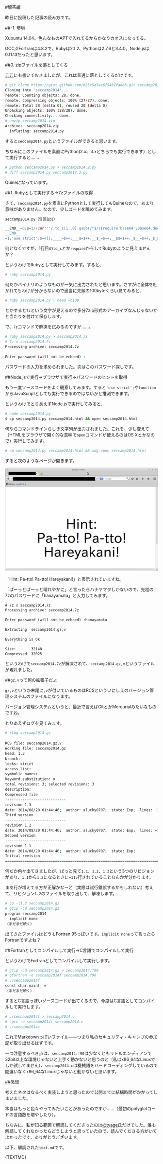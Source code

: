 #解答編

昨日に投稿した記事の読み方です。

##-1. 環境

Xubuntu 14.04。色んなものAPTで入れてるからかなりカオスになってる。

GCC,GFortranは4.8.2で、Rubyは2.1.2、Pythonは2.7.6と3.4.0。Node.jsは0.11.13だったと思います。

##0. zipファイルを落としてくる

[ここ](https://gist.github.com/alucky0707/b35c5a5aa6f54b7faebb)にも書いておきましたが、これは普通に落としてくるだけです。

```bash
# git clone https://gist.github.com/b35c5a5aa6f54b7faebb.git seccamp2014 && cd seccamp2014
Cloning into 'seccamp2014'...
remote: Counting objects: 28, done.
remote: Compressing objects: 100% (27/27), done.
remote: Total 28 (delta 0), reused 20 (delta 0)
Unpacking objects: 100% (28/28), done.
Checking connectivity... done.
# unzip seccamp2014.zip
Archive:  seccamp2014.zip
  inflating: seccamp2014.py          
```

すると`seccamp2014.py`というファイルができると思います。

ちなみにこのファイルを素直にPython(2.x、3.xどちらでも実行できます）として実行すると……、

```bash
# python seccamp2014.py > seccamp2014.2.py
# diff seccamp2014.py seccamp2014.2.py
```

Quineになっています。


##1. Rubyとして実行する→7zファイルの取得

さて、`seccamp2014.py`を素直にPythonとして実行してもQuineなので、あまり意味がありません。なので、少しコードを眺めてみます。

`seccamp2014.py（冒頭部分）`

```python
__END__=0;s=1//2or'''/.to_s[1..0].gsub(/^$/){require'base64';Base64.decode64 (([*DATA][3..-2]*'').tr("lkjhgfdsamnbvcxzpoiuytrewq","qwertyuiopasdfghjklzxcvbnm"))}.display.to_i.succ
__END__
=1;'use strict';$=+[];____=$++;___$=$++;__$_=$++;__$$=$++;_$__=$++;_$_$=$++;_$$_=$++;_$$$=$++;$___=$++;$__$=$++;$_=({}+$)[_$_$]+({}+$)[___$]+([][$]+[])[___$]+(!$+[])[__$$]+({}+[])[_$$_]+(!!$+[])[___$]+(!!$+[])[__$_]+({}+$)[_$_$]+({}+[])[_$$_]+({}+[])[___$]+(!!$+[])[___$];$$=$[$_][$_];$$($$((!!$+[])[___$]+(!!$+[])[__$$]+(!!$+[])[____]+(!!$+[])[__$_]+(!!$+[])[___$]+$_[__$_]+'"'+([][$]+[])[_$_$]+(!$+[])[____]+'\\'+____+_$_$+____+(!!$+[])[____]+'\\'+___$+_$$$+___$+'\\'+___$+_$$_+____+(!!$+[])[__$$]+$_[___$]+(!$+[])[____]+'\\'+____+_$__+____+(!!$+[])[__$$]+$_[__$_]+$_[____]+(!!$+[])[___$]+'\\'+___$+_$$$+___$+'\\'+___$+_$$_+____+(!!$+[])[____]+(!!$+[])[__$$]+([][$]+[])[__$_]+（まだまだ続く）
```

何となくですが、1行目の`to_s`とか`require`からしてRubyのように見えませんか？

というわけでRubyとして実行してみます。すると、

```bash
# ruby seccamp2014.py
```

何だかバイナリのようなものが一気に出力されたと思います。さすがに全体を吐かれてもわけが分からないので適当に先頭の100byteくらい見てみると、

```bash
# ruby seccamp2014.py | head -c100
```

とかすると`7z`という文字が見えるので多分7zip形式のアーカイブなんじゃないかと当たりを付けて保存します。

で、`7z`コマンドで解凍を試みるのですが……。

```bash
# ruby seccamp2014.py > seccamp2014.7z
# 7z x seccamp2014.7z
Processing archive: seccamp2014.7z

Enter password (will not be echoed) :
```

パスワードの入力を求められました。次はこのパスワード探しです。


##Node.jsで実行→ブラウザで実行→パスワードのヒントを取得

もう一度ソースコードをよく観察してみます。すると`'use strict';`や`function`からJavaScriptとしても実行できるのではないかと推測できます。

というわけでとりあえずNode.jsで実行してみると、

```bash
# node seccamp2014.py
$ cp seccamp2014.py seccamp2014.html && open seccamp2014.html
```

何やらコマンドラインらしき文字列が出力されました。これを、少し変えて（HTMLをブラウザで開く的な意味で`open`コマンドが使えるのはOS Xとかなので）実行してみます。

```bash
# cp seccamp2014.py seccamp2014.html && xdg-open seccamp2014.html
```

すると次のようなページが開きます。

![screen shot](img/screenshot.png)

「Hint: Pa-tto! Pa-tto! Hareyakani!」と表示されていますね。

「ぱーっとぱーっと晴れやかに」と言ったらハナヤマタしかないので、先程の7zのパスワードに「hanayamata」と入力してみます。

```
# 7z x seccamp2014.7z
Processing archive: seccamp2014.7z

Enter password (will not be echoed) :hanayamata

Extracting  seccamp2014.gz,v

Everything is Ok

Size:       32148
Compressed: 32025
```

というわけで`seccamp2014.7z`が解凍されて、`seccamp2014.gz,v`というファイルが現れました。


##`gz,v`って何の拡張子だよ

`gz,v`というか末尾に`,v`が付いているものはRCSといういにしえのバージョン管理システムのファイルになります。

バージョン管理システムというと、最近で言えばGitとかMercurialみたいなものですね。

とりあえずログを見てみます。

```bash
# rlog seccamp2014.gz

RCS file: seccamp2014.gz,v
Working file: seccamp2014.gz
head: 1.3
branch:
locks: strict
access list:
symbolic names:
keyword substitution: o
total revisions: 3;	selected revisions: 3
description:
Compressed file
----------------------------
revision 1.3
date: 2014/08/20 01:44:46;  author: alucky0707;  state: Exp;  lines: +1 -115
Third version
----------------------------
revision 1.2
date: 2014/08/20 01:44:46;  author: alucky0707;  state: Exp;  lines: +115 -1
Second version
----------------------------
revision 1.1
date: 2014/08/20 01:44:46;  author: alucky0707;  state: Exp;
Initial revision
=============================================================================
```

何だか色々出てきましたが、ぱっと見て`1.1`、`1.2`、`1.3`という3つのリビジョンがあり、`1.1`から`1.2`になるときに`+115`行されていることなんかが分かります。

まあ行が増えてる方が正解かなーと（実際は試行錯誤するかもしれない）考えて、リビジョン`1.2`のファイルを取り出して、解凍します。

```bash
# co -l1.2 seccamp2014.gz
# gzip -cd seccamp2014.gz
program seccamp2014
  implicit none
（まだまだ続く）
```

出てきたファイルはどうもFortran 95っぽいです。`implicit none`って言ったらFortranですよね？


##Fortranとしてコンパイルして実行→C言語でコンパイルして実行

というわけでFortranとしてコンパイルして実行します。

```bash
# gzip -cd seccamp2014.gz > seccamp2014.f90
# gfortran -o seccamp2014f seccamp2014.f90
# ./seccamp2014f
const char main[] =
（まだまだ続く）
```

するとC言語っぽいソースコードが出てくるので、今度はC言語としてコンパイルして実行します。

```bash
# ./seccamp2014f > seccamp2014.c
# .gcc -o seccamp2014c seccamp2014.c
# ./seccamp2014c
```

これでMarkdownっぽいファイル——つまり私のセキュリティ・キャンプの参加記が取り出せるはずです。

一つ注意するべき点は、`seccamp2014.f90`は少なくともリトルエンディアンで32bit以上な環境じゃないと上手く動かないと思うのと（私はx86\_64なLinuxでしか試してません）、`seccamp2014.c`は機械語をハードコーディングしているので間違いなくx86\_64なLinuxじゃないと動かないと思います。


##感想

考えたネタはなるべく実装しようと思ったので公開までに結構時間がかかってしまいました。

本当はもっと色々やってみたいことがあったのですが……（最初のpolyglotコードの言語数を増やしたり）。

ちなみに、私が知る範囲で解読してくださったのは[@tyage]氏だけでした。誰も解読してくれなかったらどうしようと思っていたので、読んでくださる方がいてよかったです、ありがとうございます。

以下、解読された`text.md`です。

{TEXTMD}


[@tyage]: https://twitter.com/tyage
